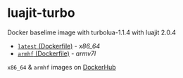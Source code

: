 # luajit-turbo
Docker baselime image with turbolua-1.1.4 with luajit 2.0.4

* [`latest` (Dockerfile)](https://github.com/phedoreanu/luajit-turbo/blob/master/Dockerfile) - _x86_64_
* [`armhf`  (Dockerfile)](https://github.com/phedoreanu/luajit-turbo/blob/armhf/Dockerfile) - _armv7l_

`x86_64` & `armhf` images on [DockerHub](https://registry.hub.docker.com/u/phedoreanu/luajit-turbo/tags/manage/)

